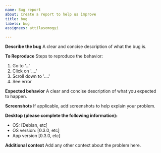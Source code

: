 ```yaml
---
name: Bug report
about: Create a report to help us improve
title: bug
labels: bug
assignees: attilasomogyi

---
```


**Describe the bug**
A clear and concise description of what the bug is.

**To Reproduce**
Steps to reproduce the behavior:
1. Go to '...'
2. Click on '....'
3. Scroll down to '....'
4. See error

**Expected behavior**
A clear and concise description of what you expected to happen.

**Screenshots**
If applicable, add screenshots to help explain your problem.

**Desktop (please complete the following information):**
 - OS: [Debian, etc]
 - OS version: [0.3.0, etc]
 - App version [0.3.0, etc]

**Additional context**
Add any other context about the problem here.
